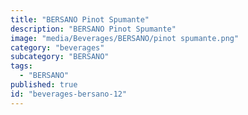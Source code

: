 ```yaml
---
title: "BERSANO Pinot Spumante"
description: "BERSANO Pinot Spumante"
image: "media/Beverages/BERSANO/pinot spumante.png"
category: "beverages"
subcategory: "BERSANO"
tags:
  - "BERSANO"
published: true
id: "beverages-bersano-12"
---
```

